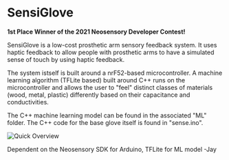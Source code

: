 # SensiGlove

**1st Place Winner of the 2021 Neosensory Developer Contest!**

SensiGlove is a low-cost prosthetic arm sensory feedback system. It uses haptic feedback to allow people with prosthetic arms to have a simulated sense of touch by using haptic feedback.

The system istself is built around a nrF52-based microcontroller. A machine learning algorithm (TFLite based) built around C++ runs on the microcontroller and allows the user to "feel" distinct classes of materials (wood, metal, plastic) differently based on their capacitance and conductivities.

The C++ machine learning model can be found in the associated "ML" folder. The C++ code for the base glove itself is found in "sense.ino".

![Quick Overview](https://cdn.discordapp.com/attachments/795811395002171392/797800958620073984/ezgif.com-gif-maker_1.gif)

Dependent on the Neosensory SDK for Arduino, TFLite for ML model
-Jay
